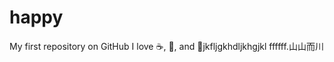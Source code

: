 # happy
My first repository on GitHub
I love :coffee:, :pizza:, and :dancer:jkfljgkhdljkhgjkl
ffffff.山山而川
